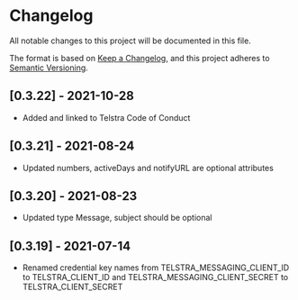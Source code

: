 # Changelog

All notable changes to this project will be documented in this file.

The format is based on [Keep a Changelog](https://keepachangelog.com/en/1.0.0/),
and this project adheres to [Semantic Versioning](https://semver.org/spec/v2.0.0.html).

## [0.3.22] - 2021-10-28

-   Added and linked to Telstra Code of Conduct

## [0.3.21] - 2021-08-24

-   Updated numbers, activeDays and notifyURL are optional attributes

## [0.3.20] - 2021-08-23

-   Updated type Message, subject should be optional

## [0.3.19] - 2021-07-14

-   Renamed credential key names from TELSTRA_MESSAGING_CLIENT_ID to TELSTRA_CLIENT_ID and TELSTRA_MESSAGING_CLIENT_SECRET to TELSTRA_CLIENT_SECRET
